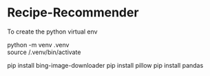 # Recipe-Recommender

To create the python virtual env

python -m venv .venv \
source /.venv/bin/activate

pip install bing-image-downloader
pip install pillow
pip install pandas
